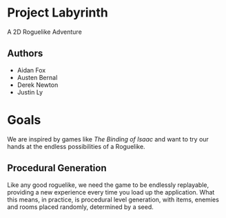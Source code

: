 # Project Labyrinth
A 2D Roguelike Adventure
## Authors
- Aidan Fox
- Austen Bernal
- Derek Newton
- Justin Ly
# Goals
We are inspired by games like *The Binding of Isaac* and want to try our hands at the endless possibilities of a Roguelike.

## Procedural Generation
Like any good roguelike, we need the game to be endlessly replayable, providing a new experience every time you load up the application. What this means, in practice, is procedural level generation, with items, enemies and rooms placed randomly, determined by a seed.
